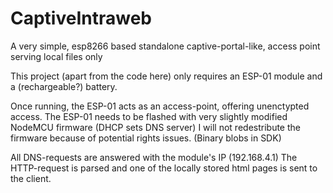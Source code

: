 # CaptiveIntraweb
A very simple, esp8266 based standalone captive-portal-like, access point serving local files only

This project (apart from the code here) only requires an ESP-01 module and a (rechargeable?) battery.

Once running, the ESP-01 acts as an access-point, offering unenctypted access.
The ESP-01 needs to be flashed with very slightly modified NodeMCU firmware (DHCP sets DNS server)
I will not redestribute the firmware because of potential rights issues. (Binary blobs in SDK)

All DNS-requests are answered with the module's IP (192.168.4.1)
The HTTP-request is parsed and one of the locally stored html pages is sent to the client.
